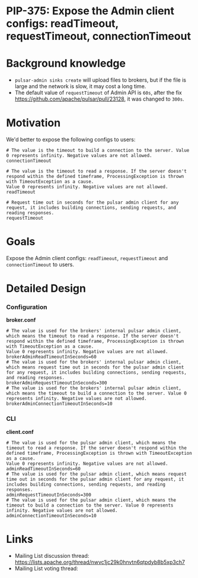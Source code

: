 # PIP-375: Expose the Admin client configs: readTimeout, requestTimeout, connectionTimeout

# Background knowledge

- `pulsar-admin sinks create` will upload files to brokers, but if the file is large and the network is slow, it may cost a long time.
- The default value of `requestTimeout` of Admin API is `60s`, after the fix https://github.com/apache/pulsar/pull/23128, it was changed to `300s`.

# Motivation

We'd better to expose the following configs to users:

```properties
# The value is the timeout to build a connection to the server. Value 0 represents infinity. Negative values are not allowed.
connectionTimeout

# The value is the timeout to read a response. If the server doesn't respond within the defined timeframe, ProcessingException is thrown with TimeoutException as a cause.
Value 0 represents infinity. Negative values are not allowed.
readTimeout

# Request time out in seconds for the pulsar admin client for any request, it includes building connections, sending requests, and reading responses.
requestTimeout
```

# Goals

Expose the Admin client configs: `readTimeout`, `requestTimeout` and `connectionTimeout` to users.

# Detailed Design

### Configuration

**broker.conf**
```properties
# The value is used for the brokers' internal pulsar admin client, which means the timeout to read a response. If the server doesn't respond within the defined timeframe, ProcessingException is thrown with TimeoutException as a cause.
Value 0 represents infinity. Negative values are not allowed.
brokerAdminReadTimeoutInSeconds=60
# The value is used for the brokers' internal pulsar admin client, which means request time out in seconds for the pulsar admin client for any request, it includes building connections, sending requests, and reading responses.
brokerAdminRequestTimeoutInSeconds=300
# The value is used for the brokers' internal pulsar admin client, which means the timeout to build a connection to the server. Value 0 represents infinity. Negative values are not allowed.
brokerAdminConnectionTimeoutInSeconds=10
```

### CLI

**client.conf**
```properties
# The value is used for the pulsar admin client, which means the timeout to read a response. If the server doesn't respond within the defined timeframe, ProcessingException is thrown with TimeoutException as a cause.
Value 0 represents infinity. Negative values are not allowed.
adminReadTimeoutInSeconds=60
# The value is used for the pulsar admin client, which means request time out in seconds for the pulsar admin client for any request, it includes building connections, sending requests, and reading responses.
adminRequestTimeoutInSeconds=300
# The value is used for the pulsar admin client, which means the timeout to build a connection to the server. Value 0 represents infinity. Negative values are not allowed.
adminConnectionTimeoutInSeconds=10
```

# Links
* Mailing List discussion thread: https://lists.apache.org/thread/nwvc1jc29k0hnvtn6qtpdyb8b5xp3ch7
* Mailing List voting thread:
